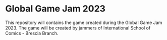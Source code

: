 # Global Game Jam 2023
This repository will contains the game created during the Global Game Jam 2023.
The game will be created by jammers of International School of Comics - Brescia Branch.
